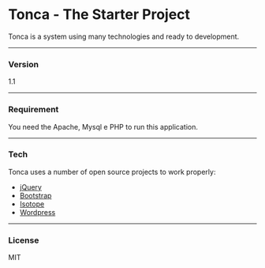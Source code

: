 # Tonca - The Starter Project
Tonca is a system using many technologies and ready to development.

----
### Version
1.1

----
### Requirement
You need the Apache, Mysql e PHP to run this application.

----
### Tech
Tonca uses a number of open source projects to work properly:

* [jQuery]
* [Bootstrap]
* [Isotope]
* [Wordpress]

----
### License
MIT

   [jQuery]: <http://jquery.com/>
   [Bootstrap]: <http://getbootstrap.com/>
   [Isotope]: <http://isotope.metafizzy.co/>
   [Wordpress]: <https://github.com/Piulres/WordPress/>